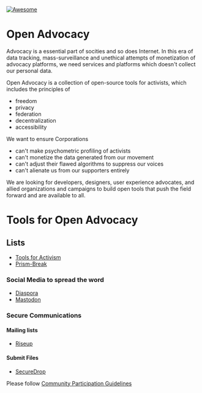 [![Awesome](https://awesome.re/badge.svg)](https://awesome.re)

# Open Advocacy
Advocacy is a essential part of socities and so does Internet. In this era of data tracking, mass-surveillance and unethical attempts of monetization of advocacy platforms, we need services and platforms which doesn't collect our personal data.

Open Advocacy is a collection of open-source tools for activists, which includes the principles of

* freedom
* privacy
* federation
* decentralization
* accessibility

We want to ensure Corporations 
* can't make psychometric profiling of activists
* can't monetize the data generated from our movement
* can't adjust their flawed algorithms to suppress our voices
* can't alienate us from our supporters entirely

We are looking for developers, designers, user experience advocates, and allied organizations and campaigns to build open tools that push the field forward and are available to all.

# Tools for Open Advocacy

## Lists
* [Tools for Activism](https://github.com/mozilla/toolsforactivism)
* [Prism-Break](https://prism-break.org/en/)


### Social Media to spread the word 
* [Diaspora](http://www.joindiaspora.org/)
* [Mastodon](https://mastodon.social/)

### Secure Communications
#### Mailing lists
* [Riseup](https://lists.riseup.net)
#### Submit Files
* [SecureDrop](https://securedrop.org/)




Please follow [Community Participation Guidelines](https://www.mozilla.org/en-US/about/governance/policies/participation/)
